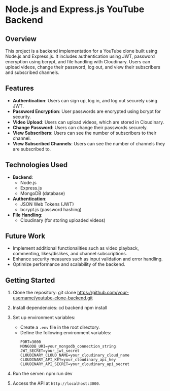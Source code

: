 # Node.js and Express.js YouTube Backend

## Overview

This project is a backend implementation for a YouTube clone built using Node.js and Express.js. It includes authentication using JWT, password encryption using bcrypt, and file handling with Cloudinary. Users can upload videos, change their password, log out, and view their subscribers and subscribed channels.

## Features

- **Authentication**: Users can sign up, log in, and log out securely using JWT.
- **Password Encryption**: User passwords are encrypted using bcrypt for security.
- **Video Upload**: Users can upload videos, which are stored in Cloudinary.
- **Change Password**: Users can change their passwords securely.
- **View Subscribers**: Users can see the number of subscribers to their channel.
- **View Subscribed Channels**: Users can see the number of channels they are subscribed to.

## Technologies Used

- **Backend**:
  - Node.js
  - Express.js
  - MongoDB (database)
- **Authentication**:
  - JSON Web Tokens (JWT)
  - bcrypt.js (password hashing)
- **File Handling**:
  - Cloudinary (for storing uploaded videos)

## Future Work

- Implement additional functionalities such as video playback, commenting, likes/dislikes, and channel subscriptions.
- Enhance security measures such as input validation and error handling.
- Optimize performance and scalability of the backend.

## Getting Started

1. Clone the repository:
    git clone https://github.com/your-username/youtube-clone-backend.git

2. Install dependencies:
   cd backend
   npm install
   
3. Set up environment variables:

   - Create a `.env` file in the root directory.
   - Define the following environment variables:
     ```
     PORT=3000
     MONGODB_URI=your_mongodb_connection_string
     JWT_SECRET=your_jwt_secret
     CLOUDINARY_CLOUD_NAME=your_cloudinary_cloud_name
     CLOUDINARY_API_KEY=your_cloudinary_api_key
     CLOUDINARY_API_SECRET=your_cloudinary_api_secret
     ```

4. Run the server:
npm run dev

5. Access the API at `http://localhost:3000`.




